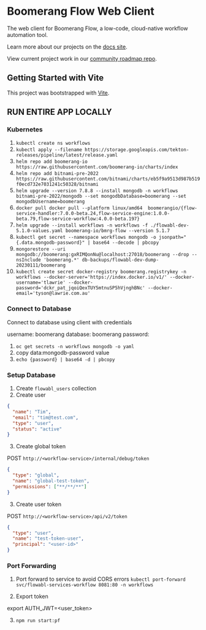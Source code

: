 # Boomerang Flow Web Client

The web client for Boomerang Flow, a low-code, cloud-native workflow automation tool.

Learn more about our projects on the [docs site](https://useboomerang.io/docs).

View current project work in our [community roadmap repo](https://github.com/boomerang-io/roadmap).

## Getting Started with Vite

This project was bootstrapped with [Vite](https://github.com/vitejs/vite).

## RUN ENTIRE APP LOCALLY

### Kubernetes

1. `kubectl create ns workflows`
2. `kubectl apply --filename https://storage.googleapis.com/tekton-releases/pipeline/latest/release.yaml`
3. `helm repo add boomerang-io https://raw.githubusercontent.com/boomerang-io/charts/index`
4. `helm repo add bitnami-pre-2022 https://raw.githubusercontent.com/bitnami/charts/eb5f9a9513d987b519f0ecd732e7031241c50328/bitnami`
5. `helm upgrade --version 7.8.8 --install mongodb -n workflows bitnami-pre-2022/mongodb --set mongodbDatabase=boomerang --set mongodbUsername=boomerang`
6. `docker pull docker pull --platform linux/amd64  boomerangio/{flow-service-handler:7.0.0-beta.24,flow-service-engine:1.0.0-beta.79,flow-service-workflow:4.0.0-beta.197}`
7. `helm upgrade --install workflows -n workflows -f ./flowabl-dev-5.1.0-values.yaml boomerang-io/bmrg-flow --version 5.1.7`
8. `kubectl get secret --namespace workflows mongodb -o jsonpath="{.data.mongodb-password}" | base64 --decode | pbcopy`
9. `mongorestore --uri mongodb://boomerang:gxRIMQonNu@localhost:27018/boomerang --drop --nsInclude 'boomerang.*' db-backups/flowabl-dev-dump-20230111/boomerang`
10. `kubectl create secret docker-registry boomerang.registrykey -n workflows --docker-server='https://index.docker.io/v1/' --docker-username='tlawrie' --docker-password='dckr_pat_jqoiQexTUY5mtnuSP5hVjnghBNc' --docker-email='tyson@lawrie.com.au'`

### Connect to Database

Connect to database using client with credentials

username: boomerang
database: boomerang
password:

1. `oc get secrets -n workflows mongodb -o yaml`
2. copy data:mongodb-password value
3. `echo {password} | base64 -d | pbcopy`

### Setup Database

1. Create `flowabl_users` collection
2. Create user

```json
{
  "name": "Tim",
  "email": "tim@test.com",
  "type": "user",
  "status": "active"
}
```

3. Create global token

POST `http://<workflow-service>/internal/debug/token`

```json
{
  "type": "global",
  "name": "global-test-token",
  "permissions": ["**/**/**"]
}
```

3. Create user token

POST `http://<workflow-service>/api/v2/token`

```json
{
  "type": "user",
  "name": "test-token-user",
  "principal": "<user-id>"
}
```

### Port Forwarding

1. Port forward to service to avoid CORS errors
`kubectl port-forward svc/flowabl-services-workflow 8081:80 -n workflows`

2. Export token

export AUTH_JWT=<user_token>

3. `npm run start:pf`
